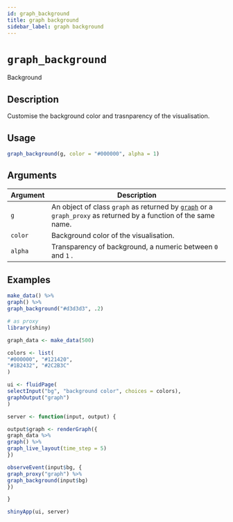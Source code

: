 ```yaml
---
id: graph_background
title: graph background
sidebar_label: graph background
---
```


# `graph_background`

Background


## Description

Customise the background color and trasnparency of the visualisation.


## Usage

```r
graph_background(g, color = "#000000", alpha = 1)
```


## Arguments

Argument      |Description
------------- |----------------
`g`     |     An object of class `graph` as returned by [`graph`](#graph) or a `graph_proxy`  as returned by a function of the same name.
`color`     |     Background color of the visualisation.
`alpha`     |     Transparency of background, a numeric between `0` and `1` .


## Examples

```r
make_data() %>%
graph() %>%
graph_background("#d3d3d3", .2)

# as proxy
library(shiny)

graph_data <- make_data(500)

colors <- list(
"#000000", "#121420",
"#1B2432", "#2C2B3C"
)

ui <- fluidPage(
selectInput("bg", "background color", choices = colors),
graphOutput("graph")
)

server <- function(input, output) {

output$graph <- renderGraph({
graph_data %>%
graph() %>%
graph_live_layout(time_step = 5)
})

observeEvent(input$bg, {
graph_proxy("graph") %>%
graph_background(input$bg)
})

}

shinyApp(ui, server)
```


